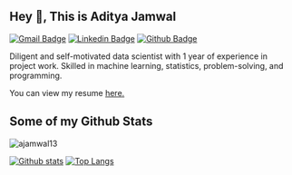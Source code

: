 ## Hey 👋, This is Aditya Jamwal
[![Gmail Badge](https://img.shields.io/badge/-adit.jamwal@gmail.com-c14438?style=flat&logo=Gmail&logoColor=white&link=mailto:adit.jamwal@gmail.com)](mailto:adit.jamwal@gmail.com) 
[![Linkedin Badge](https://img.shields.io/badge/-adityajamwal-2b14461a1-0072b1?style=flat&logo=Linkedin&logoColor=white&link=https://www.linkedin.com/in/adityajamwal-2b14461a1/)](https://www.linkedin.com/in/adityajamwal-2b14461a1/) [![Github Badge](https://img.shields.io/badge/-ajamwal13-grey?style=flat&logo=github&logoColor=white&link=https://github.com/ajamwal13/)](https://www.github.com/ajamwal13/) <p align='left'>Diligent and self-motivated data scientist with 1 year of experience in project work. Skilled in machine learning, statistics, problem-solving, and programming.</p><p align='left'> You can view my resume <a href='https://docs.google.com/document/d/12tDDzLKvP5UyWpzoB0FL9DuOiEPvXpun/edit?usp=sharing&ouid=108173976310978969038&rtpof=true&sd=true ' target=_blank><u>here</u>.</a></p>
## Some of my Github Stats
<p align=left> <img src=https://komarev.com/ghpvc/?username=ajamwal13 alt=ajamwal13 /> </p>

[![Github stats](https://github-readme-stats.vercel.app/api?username=ajamwal13&show_icons=true&include_all_commits=true)](https://github.com/ajamwal13/github-readme-stats)
[![Top Langs](https://github-readme-stats.vercel.app/api/top-langs/?username=ajamwal13&layout=compact)](https://github.com/ajamwal13/github-readme-stats)



<!--
**ajamwal13/ajamwal13** is a ✨ _special_ ✨ repository because its `README.md` (this file) appears on your GitHub profile.

Here are some ideas to get you started:

- 🔭 I’m currently working on ...
- 🌱 I’m currently learning ...
- 👯 I’m looking to collaborate on ...
- 🤔 I’m looking for help with ...
- 💬 Ask me about ...
- 📫 How to reach me: ...
- 😄 Pronouns: ...
- ⚡ Fun fact: ...
-->

